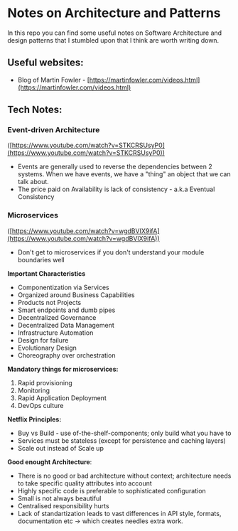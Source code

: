 # Notes on Architecture and Patterns
In this repo you can find some useful notes on Software Architecture and design patterns that I stumbled upon that I think are worth writing down.

## Useful websites:

- Blog of Martin Fowler - [https://martinfowler.com/videos.html](https://martinfowler.com/videos.html)

## Tech Notes:

### Event-driven Architecture

([https://www.youtube.com/watch?v=STKCRSUsyP0](https://www.youtube.com/watch?v=STKCRSUsyP0)) 

- Events are generally used to reverse the dependencies between 2 systems. When we have events, we have a "thing" an object that we can talk about.
- The price paid on Availability is lack of consistency - a.k.a Eventual Consistency

### Microservices

([https://www.youtube.com/watch?v=wgdBVIX9ifA](https://www.youtube.com/watch?v=wgdBVIX9ifA))

- Don't get to microservices if you don't understand your module boundaries well

**Important Characteristics**
- Componentization via Services
- Organized around Business Capabilities
- Products not Projects
- Smart endpoints and dumb pipes
- Decentralized Governance
- Decentralized Data Management
- Infrastructure Automation
- Design for failure
- Evolutionary Design
- Choreography over orchestration

**Mandatory things for microservices:**

1. Rapid provisioning
2. Monitoring
3. Rapid Application Deployment
4. DevOps culture

**Netflix Principles:**
- Buy vs Build - use of-the-shelf-components; only build what you have to
- Services must be stateless (except for persistence and caching layers)
- Scale out instead of Scale up

**Good enought Architecture**:
- There is no good or bad architecture without context; architecture needs to take specific quality attributes into account
- Highly specific code is preferable to sophisticated configuration
- Small is not always beautiful
- Centralised responsibility hurts
- Lack of standartization leads to vast differences in API style, formats, documentation etc -> which creates needles extra work. 

